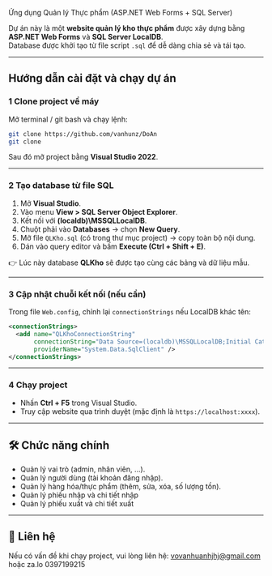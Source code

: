 
Ứng dụng Quản lý Thực phẩm (ASP.NET Web Forms + SQL Server)

Dự án này là một **website quản lý kho thực phẩm** được xây dựng bằng **ASP.NET Web Forms** và **SQL Server LocalDB**.  
Database được khởi tạo từ file script `.sql` để dễ dàng chia sẻ và tái tạo.

---

##  Hướng dẫn cài đặt và chạy dự án

### 1 Clone project về máy
Mở terminal / git bash và chạy lệnh:
```bash
git clone https://github.com/vanhunz/DoAn
git clone 
````

Sau đó mở project bằng **Visual Studio 2022**.

---

### 2 Tạo database từ file SQL

1. Mở **Visual Studio**.
2. Vào menu **View > SQL Server Object Explorer**.
3. Kết nối với **(localdb)\MSSQLLocalDB**.
4. Chuột phải vào **Databases** → chọn **New Query**.
5. Mở file `QLKho.sql` (có trong thư mục project) → copy toàn bộ nội dung.
6. Dán vào query editor và bấm **Execute (Ctrl + Shift + E)**.

👉 Lúc này database **QLKho** sẽ được tạo cùng các bảng và dữ liệu mẫu.

---

### 3 Cập nhật chuỗi kết nối (nếu cần)

Trong file `Web.config`, chỉnh lại `connectionStrings` nếu LocalDB khác tên:

```xml
<connectionStrings>
  <add name="QLKhoConnectionString"
       connectionString="Data Source=(localdb)\MSSQLLocalDB;Initial Catalog=QLKho;Integrated Security=True"
       providerName="System.Data.SqlClient" />
</connectionStrings>
```

---

### 4 Chạy project

* Nhấn **Ctrl + F5** trong Visual Studio.
* Truy cập website qua trình duyệt (mặc định là `https://localhost:xxxx`).

---

## 🛠 Chức năng chính

* Quản lý vai trò (admin, nhân viên, ...).
* Quản lý người dùng (tài khoản đăng nhập).
* Quản lý hàng hóa/thực phẩm (thêm, sửa, xóa, số lượng tồn).
* Quản lý phiếu nhập và chi tiết nhập
* Quản lý phiếu xuất và chi tiết xuất

---

## 📧 Liên hệ

Nếu có vấn đề khi chạy project, vui lòng liên hệ: vovanhuanhjhj@gmail.com hoặc za.lo 0397199215
